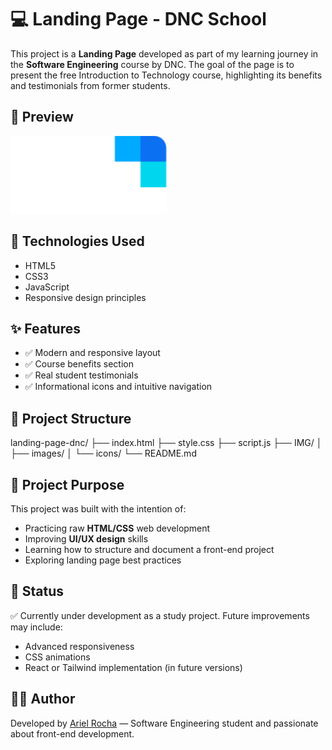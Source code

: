 # 💻 Landing Page - DNC School

This project is a **Landing Page** developed as part of my learning journey in the **Software Engineering** course by DNC. The goal of the page is to present the free Introduction to Technology course, highlighting its benefits and testimonials from former students.

## 📸 Preview

![DNC Landing Page](https://github.com/RochaAriel/LandingPage/blob/main/IMG/LOGO.svg)

## 🚀 Technologies Used

- HTML5  
- CSS3  
- JavaScript
- Responsive design principles

## ✨ Features

- ✅ Modern and responsive layout  
- ✅ Course benefits section   
- ✅ Real student testimonials  
- ✅ Informational icons and intuitive navigation  

## 📁 Project Structure



landing-page-dnc/
├── index.html
├── style.css
├── script.js
├── IMG/
│ ├── images/
│ └── icons/
└── README.md
## 🎯 Project Purpose

This project was built with the intention of:

- Practicing raw **HTML/CSS** web development  
- Improving **UI/UX design** skills  
- Learning how to structure and document a front-end project  
- Exploring landing page best practices  

## 📌 Status

✅ Currently under development as a study project. Future improvements may include:

- Advanced responsiveness
- CSS animations
- React or Tailwind implementation (in future versions)

## 🧑‍💻 Author

Developed by [Ariel Rocha](https://github.com/RochaAriel) — Software Engineering student and passionate about front-end development.

